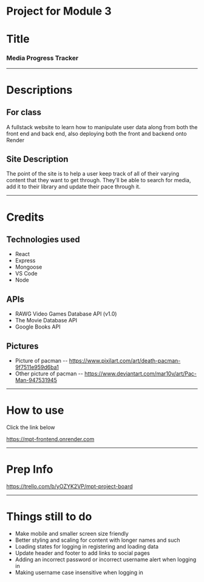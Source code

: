 # Project for Module 3


# Title
### Media Progress Tracker
---

# Descriptions

## For class

A fullstack website to learn how to manipulate user data along from both the front end and back end, also deploying both the front and backend onto Render

## Site Description
The point of the site is to help a user keep track of all of their varying content that they want to get through.  They'll be able to search for media, add it to their library and update their pace through it.  

---

# Credits
## Technologies used
- React
- Express
- Mongoose
- VS Code
- Node

## APIs
- RAWG Video Games Database API (v1.0)
- The Movie Database API
- Google Books API

## Pictures
- Picture of pacman
-- https://www.pixilart.com/art/death-pacman-9f7511e959d6ba1
- Other picture of pacman
-- https://www.deviantart.com/mar10v/art/Pac-Man-947531945
---

# How to use
Click the link below

https://mpt-frontend.onrender.com

---

# Prep Info

https://trello.com/b/yOZYK2VP/mpt-project-board

---

# Things still to do
- Make mobile and smaller screen size friendly
- Better styling and scaling for content with longer names and such
- Loading states for logging in registering and loading data
- Update header and footer to add links to social pages
- Adding an incorrect password or incorrect username alert when logging in
- Making username case insensitive when logging in